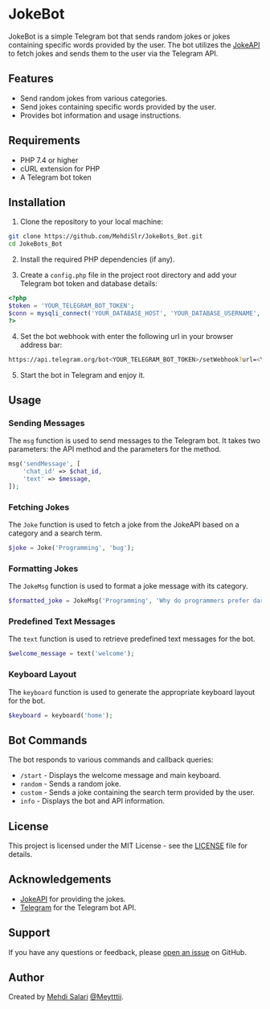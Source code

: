 # JokeBot

JokeBot is a simple Telegram bot that sends random jokes or jokes containing specific words provided by the user. The bot utilizes the [JokeAPI](https://v2.jokeapi.dev/) to fetch jokes and sends them to the user via the Telegram API.

## Features

- Send random jokes from various categories.
- Send jokes containing specific words provided by the user.
- Provides bot information and usage instructions.

## Requirements

- PHP 7.4 or higher
- cURL extension for PHP
- A Telegram bot token

## Installation

1. Clone the repository to your local machine:

```sh
git clone https://github.com/MehdiSlr/JokeBots_Bot.git
cd JokeBots_Bot
```

2. Install the required PHP dependencies (if any).

3. Create a `config.php` file in the project root directory and add your Telegram bot token and database details:

```php
<?php
$token = 'YOUR_TELEGRAM_BOT_TOKEN';
$conn = mysqli_connect('YOUR_DATABASE_HOST', 'YOUR_DATABASE_USERNAME', 'YOUR_DATABASE_PASSWORD', 'YOUR_DATABASE_NAME');
?>
```

4. Set the bot webhook with enter the following url in your browser address bar:
```sh
https://api.telegram.org/bot<YOUR_TELEGRAM_BOT_TOKEN>/setWebhook?url=<YOUR_HOST_URL>/index.php
```

5. Start the bot in Telegram and enjoy it.

## Usage

### Sending Messages

The `msg` function is used to send messages to the Telegram bot. It takes two parameters: the API method and the parameters for the method.

```php
msg('sendMessage', [
    'chat_id' => $chat_id,
    'text' => $message,
]);
```

### Fetching Jokes

The `Joke` function is used to fetch a joke from the JokeAPI based on a category and a search term.

```php
$joke = Joke('Programming', 'bug');
```

### Formatting Jokes

The `JokeMsg` function is used to format a joke message with its category.

```php
$formatted_joke = JokeMsg('Programming', 'Why do programmers prefer dark mode?');
```

### Predefined Text Messages

The `text` function is used to retrieve predefined text messages for the bot.

```php
$welcome_message = text('welcome');
```

### Keyboard Layout

The `keyboard` function is used to generate the appropriate keyboard layout for the bot.

```php
$keyboard = keyboard('home');
```

## Bot Commands

The bot responds to various commands and callback queries:

- `/start` - Displays the welcome message and main keyboard.
- `random` - Sends a random joke.
- `custom` - Sends a joke containing the search term provided by the user.
- `info` - Displays the bot and API information.

## License

This project is licensed under the MIT License - see the [LICENSE](LICENSE) file for details.

## Acknowledgements

- [JokeAPI](https://github.com/official-joke-api) for providing the jokes.
- [Telegram](https://core.telegram.org/bots/api) for the Telegram bot API.

## Support

If you have any questions or feedback, please [open an issue](https://github.com/MehdiSlr/jokebot/issues/new) on GitHub.

## Author

Created by [Mehdi Salari](https://github.com/MehdiSlr) [@Meytttii](https://github.com/Meytttii).